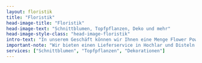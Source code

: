 ```yaml
---
layout: floristik
title: "Floristik"
head-image-title: "Floristik"
head-image-text: "Schnittblumen, Topfpflanzen, Deko und mehr"
head-image-style-class: "head-image-floristik"
intro-text: "In unserem Geschäft können wir Ihnen eine Menge Flower Power bieten. Ob es der Blumenstrauß für die Frau, der Dekogegenstand für die Mutter oder eine Topfpflanze für Sie sein soll, bei uns werden Sie fündig. Durch jahrelange Erfahrung sind wir in der Lage die rotesten Rosen und die leuchtendsten Sonnenblumen anzubauen. Lorem ipsum dolor sit amet, consetetur sadipscing elitr, sed diam nonumy eirmod tempor invidunt ut labore et dolore magna aliquyam erat, sed diam voluptua. At vero eos et accusam et justo duo dolores et ea rebum. Stet clita kasd gubergren, no sea takimata sanctus est Lorem ipsum dolor sit amet. Lorem ipsum dolor sit amet, consetetur sadipscing elitr, sed diam nonumy eirmod tempor invidunt ut labore et dolore magna aliquyam erat, sed diam voluptua. At vero eos et accusam et justo duo dolores et ea rebum. Stet clita kasd gubergren, no sea takimata sanctus est Lorem ipsum dolor sit amet."
important-note: "Wir bieten einen Lieferservice in Hochlar und Disteln."
services: ["Schnittblumen", "Topfpflanzen", "Dekorationen"]
---
```

